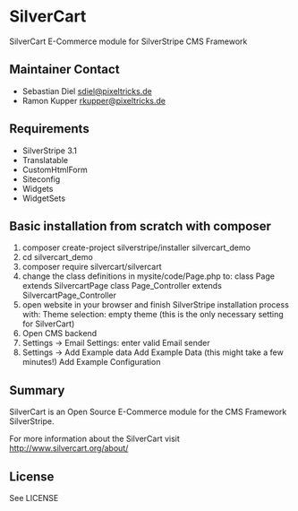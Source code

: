 # SilverCart
SilverCart E-Commerce module for SilverStripe CMS Framework

## Maintainer Contact

* Sebastian Diel <sdiel@pixeltricks.de>
* Ramon Kupper <rkupper@pixeltricks.de>

## Requirements
* SilverStripe 3.1
* Translatable
* CustomHtmlForm
* Siteconfig
* Widgets
* WidgetSets

## Basic installation from scratch with composer
1. composer create-project silverstripe/installer silvercart_demo 
2. cd silvercart_demo 
3. composer require silvercart/silvercart 
4. change the class definitions in mysite/code/Page.php to: 
   class Page extends SilvercartPage 
   class Page_Controller extends SilvercartPage_Controller 
5. open website in your browser and finish SilverStripe installation process with: 
   Theme selection: empty theme (this is the only necessary setting for SilverCart) 
6. Open CMS backend 
7. Settings -> Email Settings: enter valid Email sender 
8. Settings -> Add Example data 
   Add Example Data (this might take a few minutes!) 
   Add Example Configuration

## Summary
SilverCart is an Open Source E-Commerce module for the CMS Framework SilverStripe.

For more information about the SilverCart visit http://www.silvercart.org/about/

## License

See LICENSE
